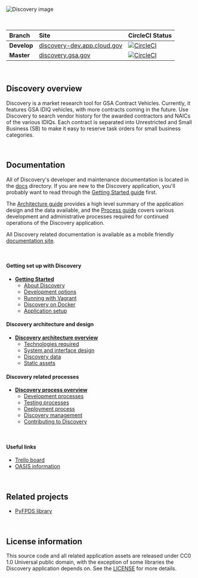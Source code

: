![Discovery image](https://raw.githubusercontent.com/PSHCDevOps/discovery/master/app/discovery/static/discovery_site/images/discovery.png)

<br/>

| Branch       | Site        | CircleCI Status   |
| :---------   | :---------  | :-----------------|
| **Develop** | [discovery-dev.app.cloud.gov](https://discovery-dev.app.cloud.gov)  | [![CircleCI](https://circleci.com/gh/PSHCDevOps/discovery/tree/develop.svg?style=svg)](https://circleci.com/gh/PSHCDevOps/discovery/tree/develop) |
| **Master**  | [discovery.gsa.gov](https://discovery.app.cloud.gov) | [![CircleCI](https://circleci.com/gh/PSHCDevOps/discovery/tree/master.svg?style=svg)](https://circleci.com/gh/PSHCDevOps/discovery/tree/master) |

<br/>

## Discovery overview

Discovery is a market research tool for GSA Contract Vehicles. Currently, it features GSA IDIQ vehicles, with more contracts coming in the future. Use Discovery to search vendor history for the awarded contractors and NAICs of the various IDIQs. Each contract is separated into Unrestricted and Small Business (SB) to make it easy to reserve task orders for small business categories.

<br/>

## Documentation

All of Discovery's developer and maintenance documentation is located in the [docs](docs/readme.md) directory.  If you are new to the Discovery application, you'll probably want to read through the [Getting Started guide](docs/start/readme.md) first.

The [Architecture guide](docs/architecture/readme.md) provides a high level summary of the application design and the data available, and the [Process guide](docs/process/readme.md) covers various development and administrative processes required for continued operations of the Discovery application.

All Discovery related documentation is available as a mobile friendly [documentation site](http://pshcdevops.github.io/discovery).

<br/>

#### Getting set up with Discovery

* **[Getting Started](docs/start/readme.md)**
  * [About Discovery](docs/start/about.md)
  * [Development options](docs/start/development.md)
  * [Running with Vagrant](docs/start/vagrant.md)
  * [Discovery on Docker](docs/start/docker.md)
  * [Application setup](docs/start/setup.md)

#### Discovery architecture and design

* **[Discovery architecture overview](docs/architecture/readme.md)**
  * [Technologies required](docs/architecture/technologies.md)
  * [System and interface design](docs/architecture/design.md)
  * [Discovery data](docs/architecture/data.md)
  * [Static assets](docs/architecture/assets.md)

#### Discovery related processes

* **[Discovery process overview](docs/process/readme.md)**
  * [Development processes](docs/process/development.md)
  * [Testing processes](docs/process/testing.md)
  * [Deployment process](docs/process/deployment.md)
  * [Discovery management](docs/process/management.md)
  * [Contributing to Discovery](docs/process/contributing.md)

<br/>

#### Useful links

* [Trello board](https://trello.com/b/AEoWtET7/discovery-20)
* [OASIS information](https://www.gsa.gov/acquisition/products-services/professional-services/one-acquisition-solution-for-integrated-services-oasis)

<br/>

## Related projects

* [PyFPDS library](https://github.com/18f/pyfpds)

<br/>

## License information

This source code and all related application assets are released under CC0 1.0 Universal public domain, with the exception of some libraries the Discovery application depends on.  See the [LICENSE](LICENSE.md) for more details.
